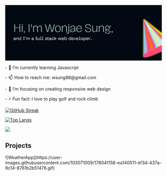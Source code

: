 <img width="800px" src="Banner.JPG" align="center" alt="GitHub Banner" />



<p>- 🌱 I’m currently learning Javascript</p>
<p>- 📫 How to reach me: wsung88@gmail.com</p>
<p>- 🎯 I’m focusing on creating responsive web design</p>
<p>- ⚡ Fun fact: I love to play golf and rock climb</p>




<!--
<a href="https://git.io/streak-stats">
  <img align="center" src="https://github-readme-streak-stats.herokuapp.com?user=WonjaeSung&theme=dark-smoky&date_format=M%20j%5B%2C%20Y%5D" />
</a>
<a href="https://github.com/WonjaeSung/github-readme-stats">
  <img align="center" src="https://github-readme-stats.vercel.app/api/top-langs/?username=WonjaeSung&layout=compact&theme=gotham" />
</a>
-->


[![GitHub Streak](https://github-readme-streak-stats.herokuapp.com?user=WonjaeSung&theme=dark-smoky&date_format=M%20j%5B%2C%20Y%5D)](https://git.io/streak-stats)

[![Top Langs](https://github-readme-stats.vercel.app/api/top-langs/?username=WonjaeSung&layout=compact&theme=gotham)](https://github.com/WonjaeSung/github-readme-stats)

<a href="https://www.codewars.com/users/CrimpyCode">
<img src="https://www.codewars.com/users/CrimpyCode/badges/large" />
</a>

<h2>Projects</h2>
![WeatherApp](https://user-images.githubusercontent.com/103071009/178041156-ea140511-ef3d-437a-8c14-8761b2b51476.gif)


<!--
**WonjaeSung/WonjaeSung** is a ✨ _special_ ✨ repository because its `README.md` (this file) appears on your GitHub profile.

Here are some ideas to get you started:

- 🔭 I’m currently working on ...
- 🌱 I’m currently learning ...
- 👯 I’m looking to collaborate on ...
- 🤔 I’m looking for help with ...
- 💬 Ask me about ...
- 📫 How to reach me: ...
- 😄 Pronouns: ...
- ⚡ Fun fact: ...
-->
